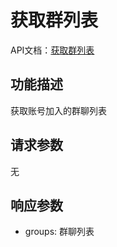 # 获取群列表

API文档：[获取群列表](https://napcat.apifox.cn/226656992e0.md)

## 功能描述
获取账号加入的群聊列表

## 请求参数
无

## 响应参数
- groups: 群聊列表
